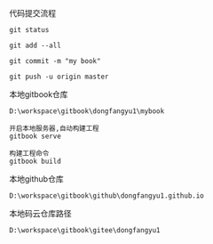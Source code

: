 代码提交流程

```
git status

git add --all

git commit -m "my book"

git push -u origin master
```

本地gitbook仓库

```
D:\workspace\gitbook\dongfangyu1\mybook

开启本地服务器,自动构建工程
gitbook serve

构建工程命令
gitbook build
```

本地github仓库

```
D:\workspace\gitbook\github\dongfangyu1.github.io
```

本地码云仓库路径

`D:\workspace\gitbook\gitee\dongfangyu1`

